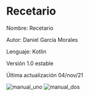 # Recetario
Nombre: Recetario

Autor: Daniel García Morales

Lenguaje: Kotlin

Versión 1.0 estable

Última actualización 04/nov/21

![manual_uno](https://user-images.githubusercontent.com/62160774/140418202-ad86ce3a-10ee-4a39-9118-ffac890fb555.png)
![manual_dos](https://user-images.githubusercontent.com/62160774/140418205-3caaf524-49c6-425d-9ce6-305c9e1d4cf1.png)
